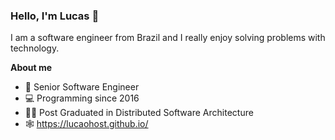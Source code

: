 ### Hello, I'm Lucas 👋
I am a software engineer from Brazil and I really enjoy solving problems with technology.

**About me**

- 💼 Senior Software Engineer
- 💻 Programming since 2016
- 👨‍🎓 Post Graduated in Distributed Software Architecture
- 🕸️ https://lucaohost.github.io/
